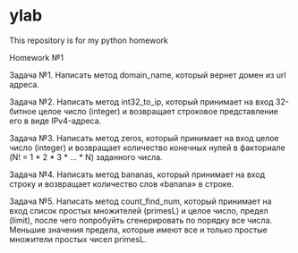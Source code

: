 # ylab
This repository is for my python homework

Homework №1

Задача №1. Написать метод domain_name, который вернет домен из url адреса.

Задача №2. Написать метод int32_to_ip, который принимает на вход 32-битное целое число (integer) и возвращает строковое представление его в виде IPv4-адреса.

Задача №3. Написать метод zeros, который принимает на вход целое число (integer) и возвращает количество конечных нулей в факториале (N! = 1 * 2 * 3 * ... * N) заданного числа.

Задача №4. Написать метод bananas, который принимает на вход строку и возвращает количество слов «banana» в строке.

Задача №5. Написать метод count_find_num, который принимает на вход список простых множителей (primesL) и целое число, предел (limit), после чего попробуйть сгенерировать по порядку все числа. Меньшие значения предела, которые имеют все и только простые множители простых чисел primesL.

